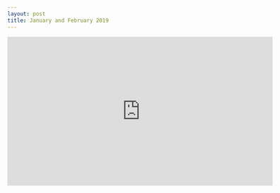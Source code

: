 ```yaml
---
layout: post
title: January and February 2019
---
```


<iframe width="600" height="338" src="https://www.youtube-nocookie.com/embed/UwlGL3P4ATA?rel=0&amp;showinfo=0" frameborder="0" allow="autoplay; encrypted-media" allowfullscreen></iframe>
